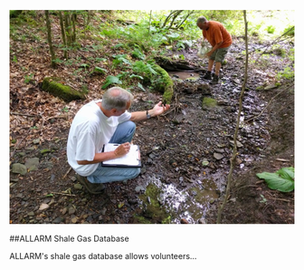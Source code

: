 ![shale gas database](/assets/allarmwater.jpg)

##ALLARM Shale Gas Database

ALLARM's shale gas database allows volunteers...
